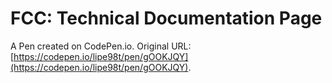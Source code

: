# FCC: Technical Documentation Page

A Pen created on CodePen.io. Original URL: [https://codepen.io/lipe98t/pen/gOOKJQY](https://codepen.io/lipe98t/pen/gOOKJQY).


